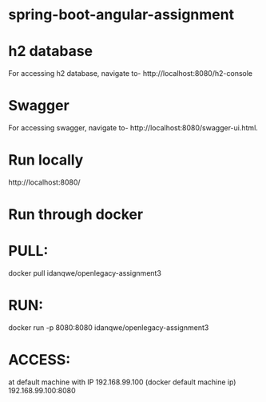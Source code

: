 # spring-boot-angular-assignment

# h2 database
For accessing h2 database, navigate to- http://localhost:8080/h2-console

# Swagger
For accessing swagger, navigate to- http://localhost:8080/swagger-ui.html.

# Run locally
http://localhost:8080/

# Run through docker

# PULL:
docker pull idanqwe/openlegacy-assignment3

# RUN:
docker run -p 8080:8080 idanqwe/openlegacy-assignment3

# ACCESS:
at default machine with IP 192.168.99.100 (docker default machine ip)
192.168.99.100:8080

